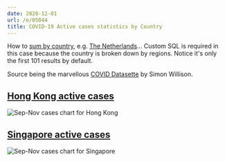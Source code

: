 ```yaml
---
date: 2020-12-01
url: /e/05044
title: COVID-19 Active cases statistics by Country
---
```


How to [sum by country](https://twitter.com/simonw/status/1297715944605675521), e.g. <a href="https://covid-19.datasettes.com/covid?sql=select+day%2C+sum%28confirmed%29%2C+sum%28deaths%29%2C+sum%28recovered%29%2C+sum%28active%29+from+johns_hopkins_csse_daily_reports+where+%22country_or_region%22+%3D+%3Ap0+group+by+day+order+by+day+desc+limit+101&p0=Netherlands#g.mark=line&g.x_column=day&g.x_type=ordinal&g.y_column=sum(active)&g.y_type=quantitative">The Netherlands</a>...  Custom SQL is required in this case because the country is broken down by regions.
Notice it's only the first 101 results by default.

Source being the marvellous [COVID Datasette](https://covid-19.datasettes.com/) by Simon Willison.

## [Hong Kong active cases](https://covid-19.datasettes.com/covid/johns_hopkins_csse_daily_reports?country_or_region=China&province_or_state=Hong+Kong#g.mark=line&g.x_column=day&g.x_type=temporal&g.y_column=active&g.y_type=quantitative) 

<img src="https://s.natalian.org/2020-12-01/hongkong.png" alt="Sep-Nov cases chart for Hong Kong">

## [Singapore active cases](https://covid-19.datasettes.com/covid/johns_hopkins_csse_daily_reports?country_or_region=Singapore#g.mark=line&g.x_column=day&g.x_type=temporal&g.y_column=active&g.y_type=quantitative)


<img src="https://s.natalian.org/2020-12-01/singapore.png" alt="Sep-Nov cases chart for Singapore">
